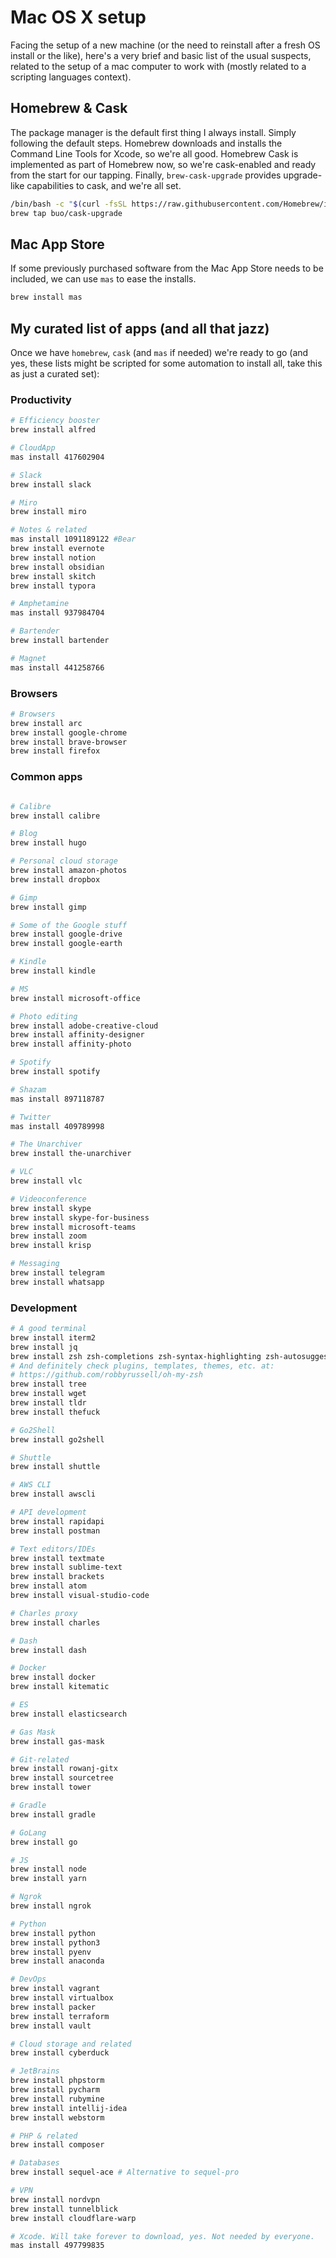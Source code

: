 # Mac OS X setup
Facing the setup of a new machine (or the need to reinstall after a fresh OS install or the like), here's a very brief and basic list of the usual suspects, related to the setup of a mac computer to work with (mostly related to a scripting languages context).

## Homebrew & Cask
The package manager is the default first thing I always install. Simply following the default steps. Homebrew downloads and installs the Command Line Tools for Xcode, so we're all good. Homebrew Cask is implemented as part of Homebrew now, so we're cask-enabled and ready from the start for our tapping. Finally, `brew-cask-upgrade` provides upgrade-like capabilities to cask, and we're all set.
```bash
/bin/bash -c "$(curl -fsSL https://raw.githubusercontent.com/Homebrew/install/HEAD/install.sh)"
brew tap buo/cask-upgrade
```
## Mac App Store
If some previously purchased software from the Mac App Store needs to be included, we can use `mas` to ease the installs.

```bash
brew install mas
```

## My curated list of apps (and all that jazz)
Once we have `homebrew`, `cask` (and `mas` if needed) we're ready to go (and yes, these lists might be scripted for some automation to install all, take this as just a curated set):

### Productivity

```bash
# Efficiency booster
brew install alfred

# CloudApp
mas install 417602904

# Slack
brew install slack

# Miro
brew install miro

# Notes & related
mas install 1091189122 #Bear
brew install evernote
brew install notion
brew install obsidian
brew install skitch
brew install typora

# Amphetamine
mas install 937984704

# Bartender
brew install bartender

# Magnet
mas install 441258766
```
### Browsers

```bash
# Browsers
brew install arc
brew install google-chrome
brew install brave-browser
brew install firefox
```

### Common apps

```bash

# Calibre
brew install calibre

# Blog
brew install hugo

# Personal cloud storage
brew install amazon-photos
brew install dropbox

# Gimp
brew install gimp

# Some of the Google stuff
brew install google-drive
brew install google-earth

# Kindle
brew install kindle

# MS
brew install microsoft-office

# Photo editing
brew install adobe-creative-cloud
brew install affinity-designer
brew install affinity-photo

# Spotify
brew install spotify

# Shazam
mas install 897118787

# Twitter
mas install 409789998

# The Unarchiver
brew install the-unarchiver

# VLC
brew install vlc

# Videoconference
brew install skype
brew install skype-for-business
brew install microsoft-teams
brew install zoom
brew install krisp

# Messaging
brew install telegram
brew install whatsapp
```

### Development

```bash
# A good terminal
brew install iterm2
brew install jq
brew install zsh zsh-completions zsh-syntax-highlighting zsh-autosuggestions
# And definitely check plugins, templates, themes, etc. at:
# https://github.com/robbyrussell/oh-my-zsh
brew install tree
brew install wget
brew install tldr
brew install thefuck

# Go2Shell
brew install go2shell

# Shuttle
brew install shuttle 

# AWS CLI
brew install awscli

# API development
brew install rapidapi
brew install postman

# Text editors/IDEs
brew install textmate
brew install sublime-text
brew install brackets
brew install atom
brew install visual-studio-code

# Charles proxy
brew install charles

# Dash
brew install dash

# Docker
brew install docker
brew install kitematic

# ES
brew install elasticsearch

# Gas Mask
brew install gas-mask

# Git-related
brew install rowanj-gitx
brew install sourcetree
brew install tower

# Gradle
brew install gradle

# GoLang
brew install go

# JS
brew install node
brew install yarn

# Ngrok
brew install ngrok

# Python
brew install python
brew install python3
brew install pyenv
brew install anaconda

# DevOps
brew install vagrant
brew install virtualbox
brew install packer
brew install terraform
brew install vault

# Cloud storage and related
brew install cyberduck

# JetBrains
brew install phpstorm
brew install pycharm
brew install rubymine
brew install intellij-idea
brew install webstorm

# PHP & related
brew install composer

# Databases
brew install sequel-ace # Alternative to sequel-pro 

# VPN
brew install nordvpn
brew install tunnelblick
brew install cloudflare-warp

# Xcode. Will take forever to download, yes. Not needed by everyone.
mas install 497799835
```
